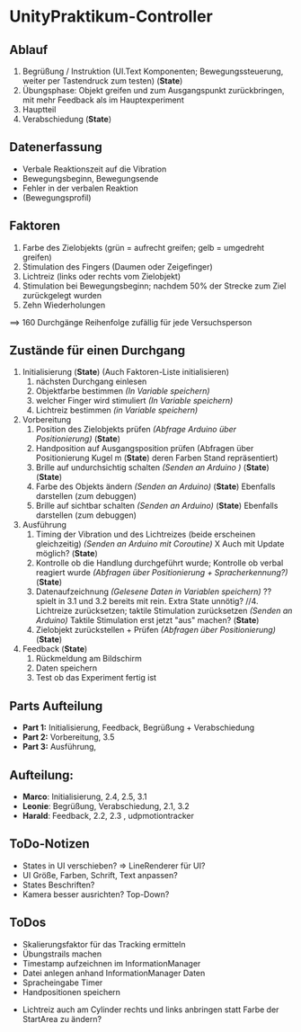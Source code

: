 # UnityPraktikum-Controller


## Ablauf
1. Begrüßung / Instruktion (UI.Text Komponenten; Bewegungssteuerung, weiter per Tastendruck zum testen) (**State**)
2. Übungsphase: Objekt greifen und zum Ausgangspunkt zurückbringen, mit mehr Feedback als im Hauptexperiment
3. Hauptteil
4. Verabschiedung (**State**)

## Datenerfassung
- Verbale Reaktionszeit auf die Vibration
- Bewegungsbeginn, Bewegungsende
- Fehler in der verbalen Reaktion
- (Bewegungsprofil)

## Faktoren
1. Farbe des Zielobjekts (grün = aufrecht greifen; gelb = umgedreht greifen)
2. Stimulation des Fingers (Daumen oder Zeigefinger)
3. Lichtreiz (links oder rechts vom Zielobjekt)
4. Stimulation bei Bewegungsbeginn; nachdem 50% der Strecke zum Ziel zurückgelegt wurden
5. Zehn Wiederholungen

==> 160 Durchgänge Reihenfolge zufällig für jede Versuchsperson

## Zustände für einen Durchgang
1. Initialisierung (**State**) (Auch Faktoren-Liste initialisieren)
   1. nächsten Durchgang einlesen
   2. Objektfarbe bestimmen _(In Variable speichern)_
   3. welcher Finger wird stimuliert _(In Variable speichern)_
   4. Lichtreiz bestimmen _(in Variable speichern)_
2. Vorbereitung
   1. Position des Zielobjekts prüfen _(Abfrage Arduino über Positionierung)_ (**State**)
   2. Handposition auf Ausgangsposition prüfen (Abfragen über Positionierung Kugel m (**State**)
   deren Farben Stand repräsentiert)
   3. Brille auf undurchsichtig schalten _(Senden an Arduino )_ (**State**)
   (**State**)
   4. Farbe des Objekts ändern _(Senden an Arduino)_  (**State**) Ebenfalls darstellen (zum debuggen)
   5. Brille auf sichtbar schalten _(Senden an Arduino)_ (**State**) Ebenfalls darstellen (zum debuggen)
3. Ausführung
   1. Timing der Vibration und des Lichtreizes (beide erscheinen gleichzeitig) _(Senden an Arduino mit Coroutine)_ X Auch mit Update möglich? (**State**)
   2. Kontrolle ob die Handlung durchgeführt wurde; Kontrolle ob verbal reagiert wurde _(Abfragen über Positionierung + Spracherkennung?)_ (**State**)
   3. Datenaufzeichnung _(Gelesene Daten in Variablen speichern)_ ?? spielt in 3.1 und 3.2 bereits mit rein. Extra State unnötig?
   //4. Lichtreize zurücksetzen; taktile Stimulation zurücksetzen _(Senden an Arduino)_ Taktile Stimulation erst jetzt "aus" machen? (**State**)
   5. Zielobjekt zurückstellen + Prüfen _(Abfragen über Positionierung)_ (**State**)
4. Feedback (**State**)
   1. Rückmeldung am Bildschirm
   2. Daten speichern
   3. Test ob das Experiment fertig ist

## Parts Aufteilung
* **Part 1:** Initialisierung, Feedback, Begrüßung + Verabschiedung
* **Part 2:** Vorbereitung, 3.5
* **Part 3:** Ausführung,

## Aufteilung:
* **Marco**: Initialisierung, 2.4, 2.5, 3.1
* **Leonie**: Begrüßung, Verabschiedung, 2.1, 3.2
* **Harald**: Feedback, 2.2, 2.3 , udpmotiontracker

## ToDo-Notizen
* States in UI verschieben? => LineRenderer für UI?
* UI Größe, Farben, Schrift, Text anpassen?
* States Beschriften?
* Kamera besser ausrichten? Top-Down?

## ToDos
- Skalierungsfaktor für das Tracking ermitteln
- Übungstrails machen
- Timestamp aufzeichnen im InformationManager
- Datei anlegen anhand InformationManager Daten
- Spracheingabe Timer
- Handpositionen speichern
* Lichtreiz auch am Cylinder rechts und links anbringen statt Farbe der StartArea zu ändern?

